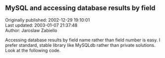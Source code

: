 ## MySQL and accessing database results by field  
Originally published: 2002-12-29 19:10:01  
Last updated: 2003-01-07 21:37:48  
Author: Jaroslaw Zabiello  
  
Accessing database results by field name rather than field number is easy. I prefer standard, stable library like MySQLdb rather than private solutions. Look at the following code.